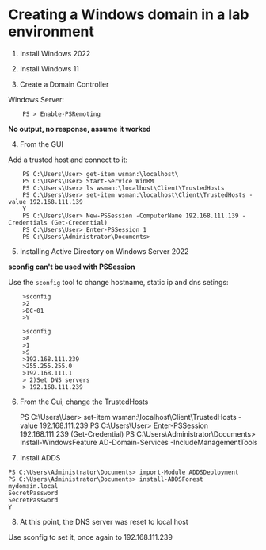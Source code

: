#  Creating a Windows domain in a lab environment

1. Install Windows 2022 
2. Install Windows 11 

3. Create a Domain Controller

Windows Server:

```
	PS > Enable-PSRemoting
```

**No output, no response, assume it worked**

4. From the GUI

Add a trusted host and connect to it:

```
	PS C:\Users\User> get-item wsman:\localhost\
	PS C:\Users\User> Start-Service WinRM
	PS C:\Users\User> ls wsman:\localhost\Client\TrustedHosts
	PS C:\Users\User> set-item wsman:\localhost\Client\TrustedHosts -value 192.168.111.139
	Y
	PS C:\Users\User> New-PSSession -ComputerName 192.168.111.139 -Credentials (Get-Credential)
	PS C:\Users\User> Enter-PSSession 1
	PS C:\Users\Administrator\Documents>
```

5. Installing Active Directory on Windows Server 2022

**sconfig can't be used with PSSession**

Use the `sconfig` tool to change hostname, static ip and dns setings:

```
	>sconfig 
	>2
	>DC-01
	>Y
	
	>sconfig
	>8
	>1
	>S
	>192.168.111.239
	>255.255.255.0
	>192.168.111.1
	> 2)Set DNS servers
	> 192.168.111.239
```

	
6. From the Gui, change the TrustedHosts

	PS C:\Users\User> set-item wsman:\localhost\Client\TrustedHosts -value 192.168.111.239
	PS C:\Users\User> Enter-PSSession 192.168.111.239 (Get-Credential)
	PS C:\Users\Administrator\Documents> Install-WindowsFeature AD-Domain-Services -IncludeManagementTools
	
7. Install ADDS

```
PS C:\Users\Administrator\Documents> import-Module ADDSDeployment
PS C:\Users\Administrator\Documents> install-ADDSForest
mydomain.local
SecretPassword
SecretPassword
Y
```

8. At this point, the DNS server was reset to local host

Use sconfig to set it, once again to 192.168.111.239



